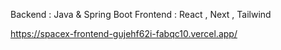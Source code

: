 Backend : Java & Spring Boot
Frontend : React , Next , Tailwind

https://spacex-frontend-gujehf62i-fabqc10.vercel.app/
